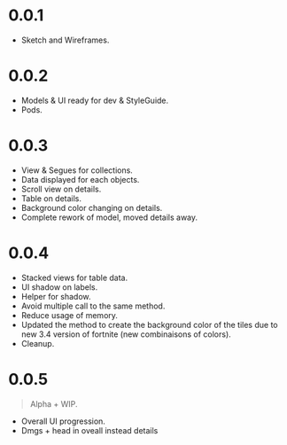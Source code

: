 # 0.0.1

- Sketch and Wireframes.

# 0.0.2

- Models & UI ready for dev & StyleGuide.
- Pods.

# 0.0.3

- View & Segues for collections.
- Data displayed for each objects.
- Scroll view on details.
- Table on details.
- Background color changing on details.
- Complete rework of model, moved details away.

# 0.0.4

- Stacked views for table data.
- UI shadow on labels.
- Helper for shadow.
- Avoid multiple call to the same method.
- Reduce usage of memory.
- Updated the method to create the background color of the tiles due to new 3.4 version of fortnite (new combinaisons of colors).
- Cleanup.

# 0.0.5
> Alpha + WIP.

- Overall UI progression.
- Dmgs + head in oveall instead details
